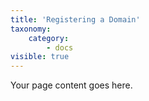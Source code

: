 ```yaml
---
title: 'Registering a Domain'
taxonomy:
    category:
        - docs
visible: true
---
```


Your page content goes here.